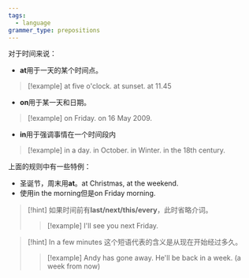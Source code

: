 ```yaml
---
tags:
  - language
grammer_type: prepositions
---
```

对于时间来说：
- **at**用于一天的某个时间点。
> [!example]
> at five o'clock.
> at sunset.
> at 11.45
- **on**用于某一天和日期。
> [!example]
> on Friday.
> on 16 May 2009.
- **in**用于强调事情在一个时间段内
> [!example]
> in a day.
> in October.
> in Winter.
> in the 18th century.

上面的规则中有一些特例：
- 圣诞节，周末用**at**。at Christmas, at the weekend.
- 使用in the morning但是on Friday morning.

> [!hint]
> 如果时间前有**last/next/this/every**，此时省略介词。
> > [!example]
> > I'll see you next Friday.

> [!hint] In a few minutes
> 这个短语代表的含义是从现在开始经过多久。
> > [!example]
> > Andy has gone away. He'll be back in a week. (a week from now)